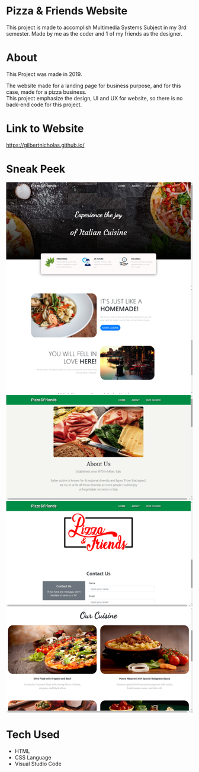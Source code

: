 # Pizza & Friends Website
This project is made to accomplish Multimedia Systems Subject in my 3rd semester. 
Made by me as the coder and 1 of my friends as the designer.

# About
This Project was made in 2019.<br>

The website made for a landing page for business purpose, and for this case, made for a pizza business.<br>
This project emphasize the design, UI and UX for website, so there is no back-end code for this project.

# Link to Website
https://gilbertnicholas.github.io/

# Sneak Peek
<img src="home1.png"><br>
<img src="home2.png"><br>
<img src="about1.png"><br>
<img src="about2.png"><br>
<img src="menu1.png"><br>

# Tech Used
<ul>
  <li>HTML</li>
  <li>CSS Language</li>
  <li>Visual Studio Code</li>
</ul>


